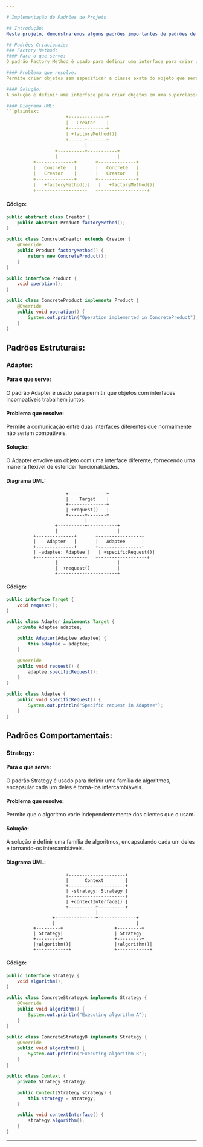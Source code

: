 ```yaml
---

# Implementação de Padrões de Projeto

## Introdução:
Neste projeto, demonstraremos alguns padrões importantes de padrões de projeto, distribuídos por um padrão de cada categoria: criacional, estrutural e comportamental.

## Padrões Criacionais:
### Factory Method:
#### Para o que serve:
O padrão Factory Method é usado para definir uma interface para criar um objeto, mas permite que as subclasses alterem o tipo de objetos que serão criados.

#### Problema que resolve:
Permite criar objetos sem especificar a classe exata do objeto que será criado.

#### Solução:
A solução é definir uma interface para criar objetos em uma superclasse, mas permitir que as subclasses alterem o tipo de objetos que serão criados.

#### Diagrama UML:
```plaintext
                      +--------------+
                      |   Creator    |
                      +--------------+
                      | +factoryMethod()|
                      +------+-------+
                             |
                  +----------+-----------+
                  |                      |
          +--------------+       +--------------+
          |   Concrete   |       |   Concrete   |
          |   Creator    |       |   Creator    |
          +--------------+       +--------------+
          |   +factoryMethod()|   |   +factoryMethod()|
          +------------------+   +------------------+
```

#### Código:

```java
public abstract class Creator {
    public abstract Product factoryMethod();
}

public class ConcreteCreator extends Creator {
    @Override
    public Product factoryMethod() {
        return new ConcreteProduct();
    }
}

public interface Product {
    void operation();
}

public class ConcreteProduct implements Product {
    @Override
    public void operation() {
        System.out.println("Operation implemented in ConcreteProduct");
    }
}
```

## Padrões Estruturais:
### Adapter:
#### Para o que serve:
O padrão Adapter é usado para permitir que objetos com interfaces incompatíveis trabalhem juntos.

#### Problema que resolve:
Permite a comunicação entre duas interfaces diferentes que normalmente não seriam compatíveis.

#### Solução:
O Adapter envolve um objeto com uma interface diferente, fornecendo uma maneira flexível de estender funcionalidades.

#### Diagrama UML:
```plaintext
                      +--------------+
                      |    Target    |
                      +--------------+
                      | +request()   |
                      +------+-------+
                             |
                  +----------+-----------+
                  |                      |
          +--------------+       +----------------+
          |    Adapter   |       |   Adaptee      |
          +--------------+       +----------------+
          | -adaptee: Adaptee |   | +specificRequest()|
          +------------------+   +------------------+
                  |                      |
                  |  +request()          |
                  +----------------------+
```

#### Código:

```java
public interface Target {
    void request();
}

public class Adapter implements Target {
    private Adaptee adaptee;

    public Adapter(Adaptee adaptee) {
        this.adaptee = adaptee;
    }

    @Override
    public void request() {
        adaptee.specificRequest();
    }
}

public class Adaptee {
    public void specificRequest() {
        System.out.println("Specific request in Adaptee");
    }
}
```

## Padrões Comportamentais:
### Strategy:
#### Para o que serve:
O padrão Strategy é usado para definir uma família de algoritmos, encapsular cada um deles e torná-los intercambiáveis.

#### Problema que resolve:
Permite que o algoritmo varie independentemente dos clientes que o usam.

#### Solução:
A solução é definir uma família de algoritmos, encapsulando cada um deles e tornando-os intercambiáveis.

#### Diagrama UML:
```plaintext
                      +---------------------+
                      |      Context        |
                      +---------------------+
                      | -strategy: Strategy |
                      +---------------------+
                      | +contextInterface() |
                      +----------+----------+
                                 |
                 +---------------+--------------+
                 |                              |
          +---------+                   +---------+
          | Strategy|                   | Strategy|
          +---------+                   +---------+
          |+algorithm()|                |+algorithm()|
          +------------+                +------------+
```

#### Código:

```java
public interface Strategy {
    void algorithm();
}

public class ConcreteStrategyA implements Strategy {
    @Override
    public void algorithm() {
        System.out.println("Executing algorithm A");
    }
}

public class ConcreteStrategyB implements Strategy {
    @Override
    public void algorithm() {
        System.out.println("Executing algorithm B");
    }
}

public class Context {
    private Strategy strategy;

    public Context(Strategy strategy) {
        this.strategy = strategy;
    }

    public void contextInterface() {
        strategy.algorithm();
    }
}
```

--- 
```

